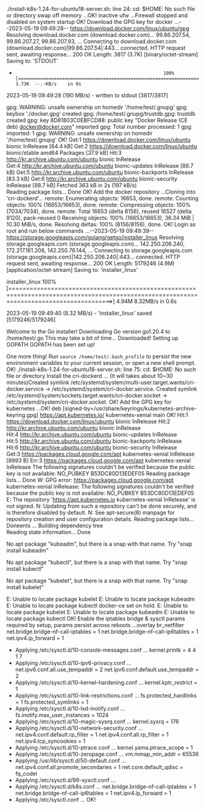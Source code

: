 ./install-k8s-1.24-for-ubuntu18-server.sh: line 24: cd: $HOME: No such file or directory
swap off memory ...OK!
inactive ufw ...Firewall stopped and disabled on system startup
OK!
Download the GPG key for docker ...--2023-05-19 09:49:28--  https://download.docker.com/linux/ubuntu/gpg
Resolving download.docker.com (download.docker.com)... 99.86.207.54, 99.86.207.27, 99.86.207.93, ...
Connecting to download.docker.com (download.docker.com)|99.86.207.54|:443... connected.
HTTP request sent, awaiting response... 200 OK
Length: 3817 (3.7K) [binary/octet-stream]
Saving to: ‘STDOUT’

-                                                           100%[=========================================================================================================================================>]   3.73K  --.-KB/s    in 0s      

2023-05-19 09:49:28 (190 MB/s) - written to stdout [3817/3817]

gpg: WARNING: unsafe ownership on homedir '/home/test/.gnupg'
gpg: keybox './docker.gpg' created
gpg: /home/test/.gnupg/trustdb.gpg: trustdb created
gpg: key 8D81803C0EBFCD88: public key "Docker Release (CE deb) <docker@docker.com>" imported
gpg: Total number processed: 1
gpg:               imported: 1
gpg: WARNING: unsafe ownership on homedir '/home/test/.gnupg'
OK!
Get:1 https://download.docker.com/linux/ubuntu bionic InRelease [64.4 kB]
Get:2 https://download.docker.com/linux/ubuntu bionic/stable amd64 Packages [37.9 kB]
Hit:3 http://kr.archive.ubuntu.com/ubuntu bionic InRelease                               
Get:4 http://kr.archive.ubuntu.com/ubuntu bionic-updates InRelease [88.7 kB]
Get:5 http://kr.archive.ubuntu.com/ubuntu bionic-backports InRelease [83.3 kB]
Get:6 http://kr.archive.ubuntu.com/ubuntu bionic-security InRelease [88.7 kB]
Fetched 363 kB in 2s (197 kB/s)   
Reading package lists... Done
OK!
Add the docker repository ...Cloning into 'cri-dockerd'...
remote: Enumerating objects: 16653, done.
remote: Counting objects: 100% (16653/16653), done.
remote: Compressing objects: 100% (7034/7034), done.
remote: Total 16653 (delta 8156), reused 16527 (delta 8120), pack-reused 0
Receiving objects: 100% (16653/16653), 36.34 MiB | 10.30 MiB/s, done.
Resolving deltas: 100% (8156/8156), done.
OK!
Login as root and run below commands ...--2023-05-19 09:49:39--  https://storage.googleapis.com/golang/getgo/installer_linux
Resolving storage.googleapis.com (storage.googleapis.com)... 142.250.206.240, 172.217.161.208, 142.250.76.144, ...
Connecting to storage.googleapis.com (storage.googleapis.com)|142.250.206.240|:443... connected.
HTTP request sent, awaiting response... 200 OK
Length: 5179246 (4.9M) [application/octet-stream]
Saving to: ‘installer_linux’

installer_linux                                             100%[=========================================================================================================================================>]   4.94M  8.32MB/s    in 0.6s    

2023-05-19 09:49:40 (8.32 MB/s) - ‘installer_linux’ saved [5179246/5179246]

Welcome to the Go installer!
Downloading Go version go1.20.4 to /home/test/.go
This may take a bit of time...
Downloaded!
Setting up GOPATH
GOPATH has been set up!

One more thing! Run `source /home/test/.bash_profile` to persist the
new environment variables to your current session, or open a
new shell prompt.
OK!
./install-k8s-1.24-for-ubuntu18-server.sh: line 75: cd: $HOME: No such file or directory
Install the cri-dockerd ... (It will takes about 10~30 minutes)Created symlink /etc/systemd/system/multi-user.target.wants/cri-docker.service → /etc/systemd/system/cri-docker.service.
Created symlink /etc/systemd/system/sockets.target.wants/cri-docker.socket → /etc/systemd/system/cri-docker.socket.
OK!
Add the GPG key for kubernetes ...OK!
deb [signed-by=/usr/share/keyrings/kubernetes-archive-keyring.gpg] https://apt.kubernetes.io/ kubernetes-xenial main
OK!
Hit:1 https://download.docker.com/linux/ubuntu bionic InRelease
Hit:2 http://kr.archive.ubuntu.com/ubuntu bionic InRelease                                                          
Hit:4 http://kr.archive.ubuntu.com/ubuntu bionic-updates InRelease         
Hit:5 http://kr.archive.ubuntu.com/ubuntu bionic-backports InRelease                                          
Hit:6 http://kr.archive.ubuntu.com/ubuntu bionic-security InRelease                
Get:3 https://packages.cloud.google.com/apt kubernetes-xenial InRelease [8993 B]
Err:3 https://packages.cloud.google.com/apt kubernetes-xenial InRelease
  The following signatures couldn't be verified because the public key is not available: NO_PUBKEY B53DC80D13EDEF05
Reading package lists... Done
W: GPG error: https://packages.cloud.google.com/apt kubernetes-xenial InRelease: The following signatures couldn't be verified because the public key is not available: NO_PUBKEY B53DC80D13EDEF05
E: The repository 'https://apt.kubernetes.io kubernetes-xenial InRelease' is not signed.
N: Updating from such a repository can't be done securely, and is therefore disabled by default.
N: See apt-secure(8) manpage for repository creation and user configuration details.
Reading package lists... Doneents ...
Building dependency tree       
Reading state information... Done

No apt package "kubeadm", but there is a snap with that name.
Try "snap install kubeadm"


No apt package "kubectl", but there is a snap with that name.
Try "snap install kubectl"


No apt package "kubelet", but there is a snap with that name.
Try "snap install kubelet"

E: Unable to locate package kubelet
E: Unable to locate package kubeadm
E: Unable to locate package kubectl
docker-ce set on hold.
E: Unable to locate package kubelet
E: Unable to locate package kubeadm
E: Unable to locate package kubectl
OK!
Enable the iptables bridge & sysctl params required by setup, params persist across reboots ...overlay
br_netfilter
net.bridge.bridge-nf-call-iptables  = 1
net.bridge.bridge-nf-call-ip6tables = 1
net.ipv4.ip_forward                 = 1
* Applying /etc/sysctl.d/10-console-messages.conf ...
kernel.printk = 4 4 1 7
* Applying /etc/sysctl.d/10-ipv6-privacy.conf ...
net.ipv6.conf.all.use_tempaddr = 2
net.ipv6.conf.default.use_tempaddr = 2
* Applying /etc/sysctl.d/10-kernel-hardening.conf ...
kernel.kptr_restrict = 1
* Applying /etc/sysctl.d/10-link-restrictions.conf ...
fs.protected_hardlinks = 1
fs.protected_symlinks = 1
* Applying /etc/sysctl.d/10-lxd-inotify.conf ...
fs.inotify.max_user_instances = 1024
* Applying /etc/sysctl.d/10-magic-sysrq.conf ...
kernel.sysrq = 176
* Applying /etc/sysctl.d/10-network-security.conf ...
net.ipv4.conf.default.rp_filter = 1
net.ipv4.conf.all.rp_filter = 1
net.ipv4.tcp_syncookies = 1
* Applying /etc/sysctl.d/10-ptrace.conf ...
kernel.yama.ptrace_scope = 1
* Applying /etc/sysctl.d/10-zeropage.conf ...
vm.mmap_min_addr = 65536
* Applying /usr/lib/sysctl.d/50-default.conf ...
net.ipv4.conf.all.promote_secondaries = 1
net.core.default_qdisc = fq_codel
* Applying /etc/sysctl.d/99-sysctl.conf ...
* Applying /etc/sysctl.d/k8s.conf ...
net.bridge.bridge-nf-call-iptables = 1
net.bridge.bridge-nf-call-ip6tables = 1
net.ipv4.ip_forward = 1
* Applying /etc/sysctl.conf ...
OK!
